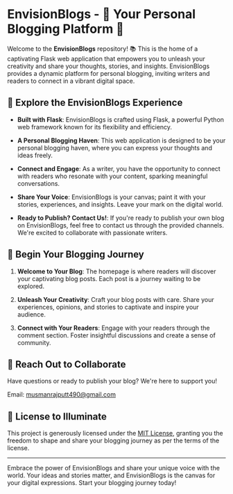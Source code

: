 # EnvisionBlogs - 🌈 Your Personal Blogging Platform 🚀

Welcome to the **EnvisionBlogs** repository! 📚 This is the home of a captivating Flask web application that empowers you to unleash your creativity and share your thoughts, stories, and insights. EnvisionBlogs provides a dynamic platform for personal blogging, inviting writers and readers to connect in a vibrant digital space.

## 🌟 Explore the EnvisionBlogs Experience

- **Built with Flask**: EnvisionBlogs is crafted using Flask, a powerful Python web framework known for its flexibility and efficiency.

- **A Personal Blogging Haven**: This web application is designed to be your personal blogging haven, where you can express your thoughts and ideas freely.

- **Connect and Engage**: As a writer, you have the opportunity to connect with readers who resonate with your content, sparking meaningful conversations.

- **Share Your Voice**: EnvisionBlogs is your canvas; paint it with your stories, experiences, and insights. Leave your mark on the digital world.

- **Ready to Publish? Contact Us!**: If you're ready to publish your own blog on EnvisionBlogs, feel free to contact us through the provided channels. We're excited to collaborate with passionate writers.

## 🚀 Begin Your Blogging Journey

1. **Welcome to Your Blog**: The homepage is where readers will discover your captivating blog posts. Each post is a journey waiting to be explored.

2. **Unleash Your Creativity**: Craft your blog posts with care. Share your experiences, opinions, and stories to captivate and inspire your audience.

3. **Connect with Your Readers**: Engage with your readers through the comment section. Foster insightful discussions and create a sense of community.

## 📧 Reach Out to Collaborate

Have questions or ready to publish your blog? We're here to support you!

Email: musmanrajputt490@gmail.com

## 📜 License to Illuminate

This project is generously licensed under the [MIT License](LICENSE), granting you the freedom to shape and share your blogging journey as per the terms of the license.

---

Embrace the power of EnvisionBlogs and share your unique voice with the world. Your ideas and stories matter, and EnvisionBlogs is the canvas for your digital expressions. Start your blogging journey today!
